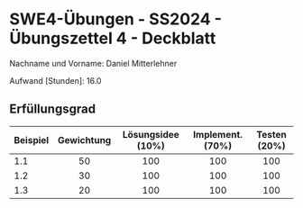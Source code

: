 # **SWE4-Übungen - SS2024 - Übungszettel 4 - Deckblatt**

Nachname und Vorname: Daniel Mitterlehner

Aufwand [Stunden]:    16.0

## **Erfüllungsgrad**

| Beispiel  | Gewichtung  | Lösungsidee (10%) | Implement. (70%) | Testen (20%) |
| --------- | :---------: |:-----------------:|:----------------:|:------------:|
| 1.1       | 50          |        100        |       100        |     100      |
| 1.2       | 30          |        100        |       100        |     100      |
| 1.3       | 20          |        100        |       100        |     100      |
